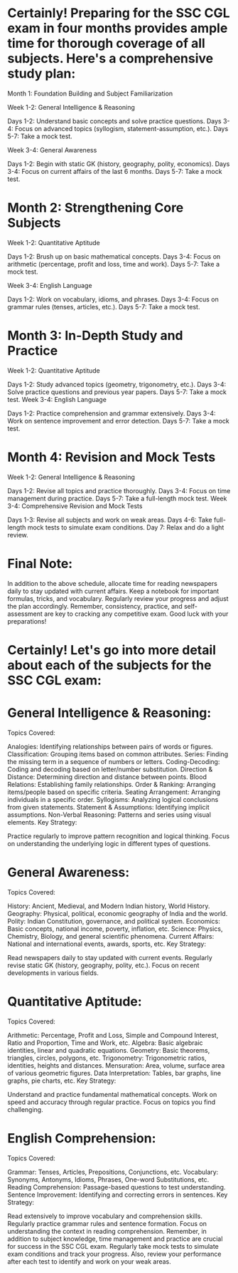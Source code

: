 # Certainly! Preparing for the SSC CGL exam in four months provides ample time for thorough coverage of all subjects. Here's a comprehensive study plan:

Month 1: Foundation Building and Subject Familiarization

Week 1-2: General Intelligence & Reasoning

Days 1-2: Understand basic concepts and solve practice questions.
Days 3-4: Focus on advanced topics (syllogism, statement-assumption, etc.).
Days 5-7: Take a mock test.

Week 3-4: General Awareness

Days 1-2: Begin with static GK (history, geography, polity, economics).
Days 3-4: Focus on current affairs of the last 6 months.
Days 5-7: Take a mock test.


# Month 2: Strengthening Core Subjects

Week 1-2: Quantitative Aptitude

Days 1-2: Brush up on basic mathematical concepts.
Days 3-4: Focus on arithmetic (percentage, profit and loss, time and work).
Days 5-7: Take a mock test.

Week 3-4: English Language

Days 1-2: Work on vocabulary, idioms, and phrases.
Days 3-4: Focus on grammar rules (tenses, articles, etc.).
Days 5-7: Take a mock test.

# Month 3: In-Depth Study and Practice

Week 1-2: Quantitative Aptitude

Days 1-2: Study advanced topics (geometry, trigonometry, etc.).
Days 3-4: Solve practice questions and previous year papers.
Days 5-7: Take a mock test.
Week 3-4: English Language

Days 1-2: Practice comprehension and grammar extensively.
Days 3-4: Work on sentence improvement and error detection.
Days 5-7: Take a mock test.

# Month 4: Revision and Mock Tests

Week 1-2: General Intelligence & Reasoning

Days 1-2: Revise all topics and practice thoroughly.
Days 3-4: Focus on time management during practice.
Days 5-7: Take a full-length mock test.
Week 3-4: Comprehensive Revision and Mock Tests

Days 1-3: Revise all subjects and work on weak areas.
Days 4-6: Take full-length mock tests to simulate exam conditions.
Day 7: Relax and do a light review.


# Final Note:

In addition to the above schedule, allocate time for reading newspapers daily to stay updated with current affairs.
Keep a notebook for important formulas, tricks, and vocabulary.
Regularly review your progress and adjust the plan accordingly.
Remember, consistency, practice, and self-assessment are key to cracking any competitive exam. Good luck with your preparations!

# Certainly! Let's go into more detail about each of the subjects for the SSC CGL exam:

# General Intelligence & Reasoning:

Topics Covered:

Analogies: Identifying relationships between pairs of words or figures.
Classification: Grouping items based on common attributes.
Series: Finding the missing term in a sequence of numbers or letters.
Coding-Decoding: Coding and decoding based on letter/number substitution.
Direction & Distance: Determining direction and distance between points.
Blood Relations: Establishing family relationships.
Order & Ranking: Arranging items/people based on specific criteria.
Seating Arrangement: Arranging individuals in a specific order.
Syllogisms: Analyzing logical conclusions from given statements.
Statement & Assumptions: Identifying implicit assumptions.
Non-Verbal Reasoning: Patterns and series using visual elements.
Key Strategy:

Practice regularly to improve pattern recognition and logical thinking.
Focus on understanding the underlying logic in different types of questions.

# General Awareness:

Topics Covered:

History: Ancient, Medieval, and Modern Indian history, World History.
Geography: Physical, political, economic geography of India and the world.
Polity: Indian Constitution, governance, and political system.
Economics: Basic concepts, national income, poverty, inflation, etc.
Science: Physics, Chemistry, Biology, and general scientific phenomena.
Current Affairs: National and international events, awards, sports, etc.
Key Strategy:

Read newspapers daily to stay updated with current events.
Regularly revise static GK (history, geography, polity, etc.).
Focus on recent developments in various fields.

# Quantitative Aptitude:

Topics Covered:

Arithmetic: Percentage, Profit and Loss, Simple and Compound Interest, Ratio and Proportion, Time and Work, etc.
Algebra: Basic algebraic identities, linear and quadratic equations.
Geometry: Basic theorems, triangles, circles, polygons, etc.
Trigonometry: Trigonometric ratios, identities, heights and distances.
Mensuration: Area, volume, surface area of various geometric figures.
Data Interpretation: Tables, bar graphs, line graphs, pie charts, etc.
Key Strategy:

Understand and practice fundamental mathematical concepts.
Work on speed and accuracy through regular practice.
Focus on topics you find challenging.

# English Comprehension:

Topics Covered:

Grammar: Tenses, Articles, Prepositions, Conjunctions, etc.
Vocabulary: Synonyms, Antonyms, Idioms, Phrases, One-word Substitutions, etc.
Reading Comprehension: Passage-based questions to test understanding.
Sentence Improvement: Identifying and correcting errors in sentences.
Key Strategy:

Read extensively to improve vocabulary and comprehension skills.
Regularly practice grammar rules and sentence formation.
Focus on understanding the context in reading comprehension.
Remember, in addition to subject knowledge, time management and practice are crucial for success in the SSC CGL exam. Regularly take mock tests to simulate exam conditions and track your progress. Also, review your performance after each test to identify and work on your weak areas.



